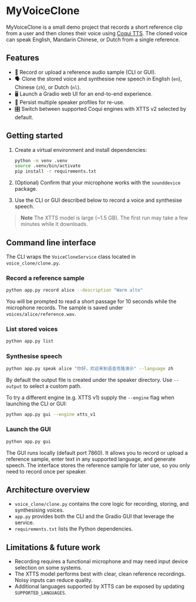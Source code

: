 # MyVoiceClone

MyVoiceClone is a small demo project that records a short reference clip from a user and then clones their voice using [Coqui TTS](https://github.com/coqui-ai/TTS). The cloned voice can speak English, Mandarin Chinese, or Dutch from a single reference.

## Features

- 📼 Record or upload a reference audio sample (CLI or GUI).
- 🗣️ Clone the stored voice and synthesise new speech in English (`en`), Chinese (`zh`), or Dutch (`nl`).
- 🖥️ Launch a Gradio web UI for an end-to-end experience.
- 💾 Persist multiple speaker profiles for re-use.
- 🎛️ Switch between supported Coqui engines with XTTS v2 selected by default.

## Getting started

1. Create a virtual environment and install dependencies:

   ```bash
   python -m venv .venv
   source .venv/bin/activate
   pip install -r requirements.txt
   ```

2. (Optional) Confirm that your microphone works with the `sounddevice` package.

3. Use the CLI or GUI described below to record a voice and synthesise speech.

> **Note**
> The XTTS model is large (~1.5 GB). The first run may take a few minutes while it downloads.

## Command line interface

The CLI wraps the `VoiceCloneService` class located in `voice_clone/clone.py`.

### Record a reference sample

```bash
python app.py record alice --description "Warm alto"
```

You will be prompted to read a short passage for 10 seconds while the microphone records. The sample is saved under `voices/alice/reference.wav`.

### List stored voices

```bash
python app.py list
```

### Synthesise speech

```bash
python app.py speak alice "你好，欢迎来到语音克隆演示" --language zh
```

By default the output file is created under the speaker directory. Use `--output` to select a custom path.

To try a different engine (e.g. XTTS v1) supply the `--engine` flag when launching the CLI or GUI:

```bash
python app.py gui --engine xtts_v1
```

### Launch the GUI

```bash
python app.py gui
```

The GUI runs locally (default port 7860). It allows you to record or upload a reference sample, enter text in any supported language, and generate speech. The interface stores the reference sample for later use, so you only need to record once per speaker.

## Architecture overview

- `voice_clone/clone.py` contains the core logic for recording, storing, and synthesising voices.
- `app.py` provides both the CLI and the Gradio GUI that leverage the service.
- `requirements.txt` lists the Python dependencies.

## Limitations & future work

- Recording requires a functional microphone and may need input device selection on some systems.
- The XTTS model performs best with clear, clean reference recordings. Noisy inputs can reduce quality.
- Additional languages supported by XTTS can be exposed by updating `SUPPORTED_LANGUAGES`.
